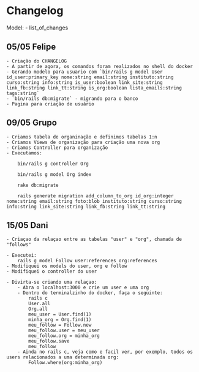 # Changelog

Model: <date> - <who> list_of_changes

## 05/05 Felipe
    - Criação do CHANGELOG
    - A partir de agora, os comandos foram realizados no shell do docker
    - Gerando modelo para usuario com `bin/rails g model User id_user:primary_key nome:string email:string instituto:string curso:string info:string is_user:boolean link_site:string link_fb:string link_tt:string is_org:boolean lista_emails:string tags:string`
    - `bin/rails db:migrate` - migrando para o banco
    - Pagina para criação de usuário

## 09/05 Grupo
    - Criamos tabela de organinação e definimos tabelas 1:n
    - Criamos Views de organização para criação uma nova org
    - Criamos Controller para organização
    - Executamos:

        bin/rails g controller Org

        bin/rails g model Org index

        rake db:migrate

        rails generate migration add_column_to_org id_org:integer nome:string email:string foto:blob instituto:string curso:string info:string link_site:string link_fb:string link_tt:string

## 15/05 Dani
    - Criaçao da relaçao entre as tabelas "user" e "org", chamada de "follows"

    - Executei:
        rails g model Follow user:references org:references
    - Modifiquei os models do user, org e follow    
    - Modifiquei o controller do user

    - Divirta-se criando uma relaçao:
        - Abra o localhost:3000 e crie um user e uma org
        - Dentro do terminalzinho do docker, faça o seguinte:
            rails c
            User.all
            Org.all
            meu_user = User.find(1)
            minha_org = Org.find(1)
            meu_follow = Follow.new
            meu_follow.user = meu_user
            meu_follow.org = minha_org
            meu_follow.save
            meu_follow
        - Ainda no rails c, veja como e facil ver, por exemplo, todos os users relacionados a uma determinada org:
            Follow.where(org:minha_org)    
